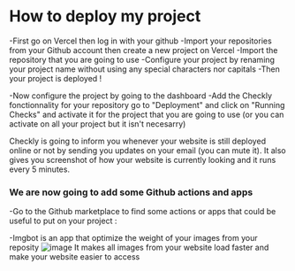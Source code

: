 # How to deploy my project #

-First go on Vercel then log in with your github
-Import your repositories from your Github account then create a new project on Vercel
-Import the repository that you are going to use
-Configure your project by renaming your project name without using any special characters nor capitals
-Then your project is deployed ! 

-Now configure the project by going to the dashboard 
-Add the Checkly fonctionnality for your repository go to "Deployment" and click on "Running Checks" and activate it for the project that you are going to use (or you can activate on all your project but it isn't necesarry)

Checkly is going to inform you whenever your website is still deployed online or not by sending you updates on your email (you can mute it). It also gives you screenshot of how your website is currently looking and it runs every 5 minutes.

### We are now going to add some Github actions and apps ###

-Go to the Github marketplace to find some actions or apps that could be useful to put on your project :

-Imgbot is an app that optimize the weight of your images from your reposity 
![image](https://user-images.githubusercontent.com/108990733/198542013-9592cd63-6c2f-4a87-a199-4dafd9caab14.png)
It makes all images from your website load faster and make your website easier to access
